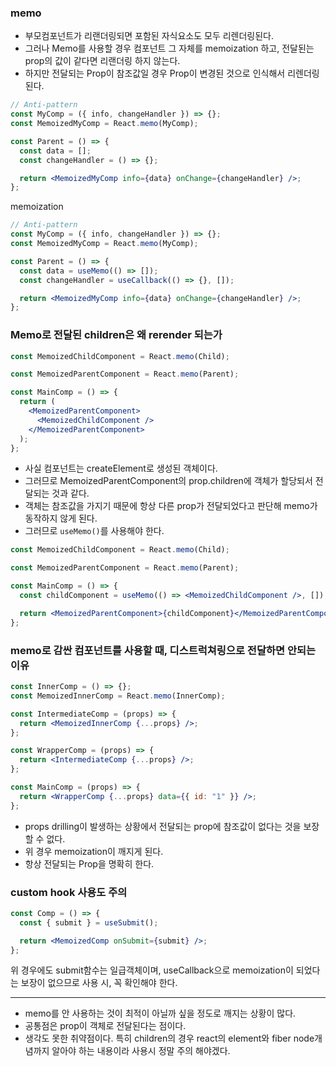 ### memo

- 부모컴포넌트가 리랜더링되면 포함된 자식요소도 모두 리렌더링된다.
- 그러나 Memo를 사용할 경우 컴포넌트 그 자체를 memoization 하고, 전달된는 prop의 값이 같다면 리랜더링 하지 않는다.
- 하지만 전달되는 Prop이 참조값일 경우 Prop이 변경된 것으로 인식해서 리렌더링된다.

```jsx
// Anti-pattern
const MyComp = ({ info, changeHandler }) => {};
const MemoizedMyComp = React.memo(MyComp);

const Parent = () => {
  const data = [];
  const changeHandler = () => {};

  return <MemoizedMyComp info={data} onChange={changeHandler} />;
};
```

memoization

```jsx
// Anti-pattern
const MyComp = ({ info, changeHandler }) => {};
const MemoizedMyComp = React.memo(MyComp);

const Parent = () => {
  const data = useMemo(() => []);
  const changeHandler = useCallback(() => {}, []);

  return <MemoizedMyComp info={data} onChange={changeHandler} />;
};
```

### Memo로 전달된 children은 왜 rerender 되는가

```jsx
const MemoizedChildComponent = React.memo(Child);

const MemoizedParentComponent = React.memo(Parent);

const MainComp = () => {
  return (
    <MemoizedParentComponent>
      <MemoizedChildComponent />
    </MemoizedParentComponent>
  );
};
```

- 사실 컴포넌트는 createElement로 생성된 객체이다.
- 그러므로 MemoizedParentComponent의 prop.children에 객체가 할당되서 전달되는 것과 같다.
- 객체는 참조값을 가지기 때문에 항상 다른 prop가 전달되었다고 판단해 memo가 동작하지 않게 된다.
- 그러므로 `useMemo()`를 사용해야 한다.

```jsx
const MemoizedChildComponent = React.memo(Child);

const MemoizedParentComponent = React.memo(Parent);

const MainComp = () => {
  const childComponent = useMemo(() => <MemoizedChildComponent />, []);

  return <MemoizedParentComponent>{childComponent}</MemoizedParentComponent>;
};
```

### memo로 감싼 컴포넌트를 사용할 때, 디스트럭쳐링으로 전달하면 안되는 이유

```jsx
const InnerComp = () => {};
const MemoizedInnerComp = React.memo(InnerComp);

const IntermediateComp = (props) => {
  return <MemoizedInnerComp {...props} />;
};

const WrapperComp = (props) => {
  return <IntermediateComp {...props} />;
};

const MainComp = (props) => {
  return <WrapperComp {...props} data={{ id: "1" }} />;
};
```

- props drilling이 발생하는 상황에서 전달되는 prop에 참조값이 없다는 것을 보장할 수 없다.
- 위 경우 memoization이 깨지게 된다.
- 항상 전달되는 Prop을 명확히 한다.

### custom hook 사용도 주의

```jsx
const Comp = () => {
  const { submit } = useSubmit();

  return <MemoizedComp onSubmit={submit} />;
};
```

위 경우에도 submit함수는 일급객체이며, useCallback으로 memoization이 되었다는 보장이 없으므로 사용 시, 꼭 확인해야 한다.

---

- memo를 안 사용하는 것이 최적이 아닐까 싶을 정도로 깨지는 상황이 많다.
- 공통점은 prop이 객체로 전달된다는 점이다.
- 생각도 못한 취약점이다. 특히 children의 경우 react의 element와 fiber node개념까지 알아야 하는 내용이라 사용시 정말 주의 해야겠다.
